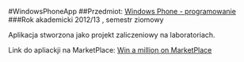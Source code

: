 #WindowsPhoneApp
##Przedmiot: [Windows Phone - programowanie](https://inf.ug.edu.pl/~hanna/krk/Windows_Phone_fak15.PDF)
###Rok akademicki 2012/13 , semestr ziomowy

Aplikacja stworzona jako projekt zaliczeniowy na laboratoriach.

Link do apliackji na MarketPlace: [Win a million on MarketPlace](http://www.windowsphone.com/pl-pl/store/app/win-a-million/03d35e33-92dc-4140-a665-f3887c659fcb)
